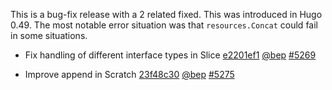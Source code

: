 

This is a bug-fix release with a 2 related fixed. This was introduced in Hugo 0.49. The most notable error situation was that `resources.Concat` could fail in some situations.


* Fix handling of different interface types in Slice [e2201ef1](https://github.com/gohugoio/hugo/commit/e2201ef15fdefe257ad284b2df4ccc8f8c38fac2) [@bep](https://github.com/bep) [#5269](https://github.com/gohugoio/hugo/issues/5269)

* Improve append in Scratch [23f48c30](https://github.com/gohugoio/hugo/commit/23f48c300cb5ffe0fe43c88464f38c68831a17ad) [@bep](https://github.com/bep) [#5275](https://github.com/gohugoio/hugo/issues/5275)





